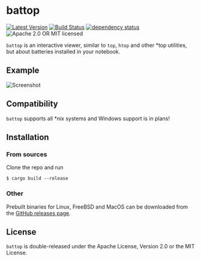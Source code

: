 # battop

[![Latest Version](https://img.shields.io/crates/v/battop.svg)](https://crates.io/crates/battop)
[![Build Status](https://travis-ci.org/svartalf/rust-battop.svg?branch=master)](https://travis-ci.org/svartalf/rust-battop)
[![dependency status](https://deps.rs/crate/battop/0.2.1/status.svg)](https://deps.rs/crate/battop/0.2.1)
![Apache 2.0 OR MIT licensed](https://img.shields.io/badge/license-Apache2.0%2FMIT-blue.svg)

`battop` is an interactive viewer, similar to `top`, `htop` and other *top utilities,
but about batteries installed in your notebook.

## Example

![Screenshot](https://raw.githubusercontent.com/svartalf/rust-battop/master/assets/screenshot.png)

## Compatibility

`battop` supports all *nix systems and Windows support is in plans!

## Installation

### From sources

Clone the repo and run

```
$ cargo build --release
```

### Other

Prebuilt binaries for Linux, FreeBSD and MacOS can be downloaded from the [GitHub releases page](https://github.com/svartalf/rust-battop/releases).

## License

`battop` is double-released under the Apache License, Version 2.0 or the MIT License.
